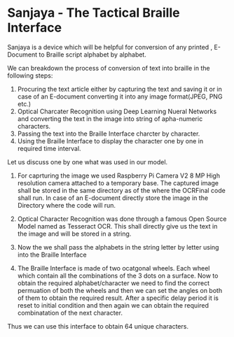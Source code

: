 # Sanjaya - The Tactical Braille Interface

Sanjaya is a device which will be helpful for conversion of any printed , E-Document to Braille script alphabet by alphabet.

We can breakdown the process of conversion of text into braille in the following steps: 
  1) Procuring the text article either by capturing the text and saving it or in case of an E-document converting it into any image format(JPEG, PNG etc.)
  2) Optical Charcater Recognition using Deep Learning Nueral Networks and converting the text in the image into string of apha-numeric characters.
  3) Passing the text into the Braille Interface charcter by character.
  4) Using the Braille Interface to display the character one by one in required time interval.
  
  
Let us discuss one by one what was used in our model.

  1) For caprturing the image we used Raspberry Pi Camera V2 8 MP High resolution camera attached to a temporary base. The captured      image shall be stored in the same directory as of the where the OCRFinal code shall run. In case of an E-document directly store the image in the Directory where the code will run.
  
  2) Optical Character Recognition was done through a famous Open Source Model named as Tesseract OCR. This shall directly give us the text in the image and will be stored in a string.
  
  3) Now the we shall pass the alphabets in the string letter by letter using into the Braille Interface
  
  4) The Braille Interface is made of two ocatgonal wheels. Each wheel which contain all the combinations of the 3 dots on a surface.
  Now to obtain the required alphabet/character we need to find the correct permuation of both the wheels and then we can set the angles on both of them to obtain the required result. After a specific delay period it is reset to initial condition and then again we can obtain the required combinatation of the next character.
  
  Thus we can use this interface to obtain 64 unique characters.
  
  
  
